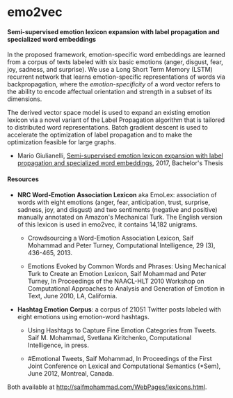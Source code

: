 # emo2vec

#### Semi-supervised emotion lexicon expansion with label propagation and specialized word embeddings

In the proposed framework, emotion-specific word embeddings are learned from a corpus of texts labeled with six basic emotions (anger, disgust, fear, joy, sadness, and surprise). We use a Long Short Term Memory (LSTM) recurrent network that learns emotion-specific representations of words via backpropagation, where the _emotion-specificity_ of a word vector refers to the ability to encode affectual orientation and strength in a subset of its dimensions.

The derived vector space model is used to expand an existing emotion lexicon via a novel variant of the Label Propagation algorithm that is tailored to distributed word representations. Batch gradient descent is used to accelerate the optimization of label propagation and to make the optimization feasible for large graphs. 

- Mario Giulianelli, [Semi-supervised emotion lexicon expansion with label propagation and specialized word embeddings](https://arxiv.org/abs/1708.03910), 2017, Bachelor's Thesis

#### Resources

- **NRC Word-Emotion Association Lexicon** aka EmoLex: association of words with eight emotions (anger, fear, anticipation, trust, surprise, sadness, joy, and disgust) and two sentiments (negative and positive) manually annotated on Amazon's Mechanical Turk. The English version of this lexicon is used in emo2vec, it contains 14,182 unigrams.

    - Crowdsourcing a Word-Emotion Association Lexicon, Saif Mohammad and Peter Turney, Computational Intelligence, 29 (3), 436-465, 2013.

    - Emotions Evoked by Common Words and Phrases: Using Mechanical Turk to Create an Emotion Lexicon, Saif Mohammad and Peter Turney, In Proceedings of the NAACL-HLT 2010 Workshop on Computational Approaches to Analysis and Generation of Emotion in Text, June 2010, LA, California.

- **Hashtag Emotion Corpus**: a corpus of 21051 Twitter posts labeled with eight emotions using emotion-word hashtags.

    - Using Hashtags to Capture Fine Emotion Categories from Tweets. Saif M. Mohammad, Svetlana Kiritchenko, Computational Intelligence, in press.

    - \#Emotional Tweets, Saif Mohammad, In Proceedings of the First Joint Conference on Lexical and Computational Semantics (*Sem), June 2012, Montreal, Canada.
    
Both available at http://saifmohammad.com/WebPages/lexicons.html.
